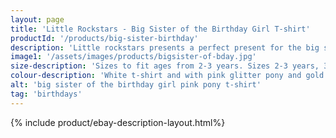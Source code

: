 ```yaml
---
layout: page
title: 'Little Rockstars - Big Sister of the Birthday Girl T-shirt'
productId: '/products/big-sister-birthday'
description: 'Little rockstars presents a perfect present for the big sister of the birthday girl with a pink glitter pony and gold glitter stars t-shirt.'
image1: '/assets/images/products/bigsister-of-bday.jpg'
size-description: 'Sizes to fit ages from 2-3 years. Sizes 2-3 years, 3-4 years, 5-6 years, 7-8 years and 9-11 years.'
colour-description: 'White t-shirt and with pink glitter pony and gold glitter stars.'
alt: 'big sister of the birthday girl pink pony t-shirt'
tag: 'birthdays'
---
```


{% include product/ebay-description-layout.html%}

